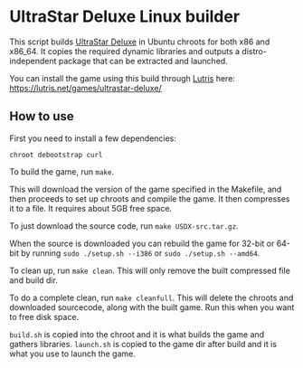 UltraStar Deluxe Linux builder
==============================

This script builds [UltraStar Deluxe](https://github.com/Ultrastar-Deluxe/USDX) in Ubuntu chroots for both x86 and x86_64. It copies the required dynamic libraries and outputs a distro-independent package that can be extracted and launched.

You can install the game using this build through [Lutris](https://lutris.net) here: https://lutris.net/games/ultrastar-deluxe/

How to use
----------

First you need to install a few dependencies:

`chroot debootstrap curl`

To build the game, run `make`.

This will download the version of the game specified in the Makefile, and then proceeds to set up chroots and compile the game. It then compresses it to a file. It requires about 5GB free space.

To just download the source code, run `make USDX-src.tar.gz`.

When the source is downloaded you can rebuild the game for 32-bit or 64-bit by running `sudo ./setup.sh --i386` or `sudo ./setup.sh --amd64`.

To clean up, run `make clean`. This will only remove the built compressed file and build dir.

To do a complete clean, run `make cleanfull`. This will delete the chroots and downloaded sourcecode, along with the built game. Run this when you want to free disk space.

`build.sh` is copied into the chroot and it is what builds the game and gathers libraries. `launch.sh` is copied to the game dir after build and it is what you use to launch the game.
